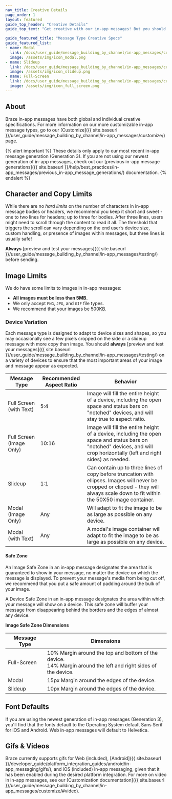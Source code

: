 ```yaml
---
nav_title: Creative Details
page_order: 1
layout: featured
guide_top_header: "Creative Details"
guide_top_text: "Get creative with our in-app messages! But you should know some of the guidelines, first! After all, you have to know those rules to break them! Check out the individual message type's Creative Specs or the global Creative Details below."

guide_featured_title: "Message Type Creative Specs"
guide_featured_list:
- name: Modal
  link: /docs/user_guide/message_building_by_channel/in-app_messages/creative_details/modal/
  image: /assets/img/icon_modal.png
- name: Slideup
  link: /docs/user_guide/message_building_by_channel/in-app_messages/creative_details/slideup/
  image: /assets/img/icon_slideup.png
- name: Full-Screen
  link: /docs/user_guide/message_building_by_channel/in-app_messages/creative_details/fullscreen/
  image: /assets/img/icon_full_screen.png
---
```


## About

Braze in-app messages have both global and individual creative specifications. For more information on our more customizable in-app message types, go to our [Customize]({{ site.baseurl }}/user_guide/message_building_by_channel/in-app_messages/customize/) page.

{% alert important %}
  These details only apply to our most recent in-app message generation (Generation 3). If you are not using our newest generation of in-app messages, check out our [previous in-app message generations]({{ site.baseurl }}/help/best_practices/in-app_messages/previous_in-app_message_generations/) documentation.
{% endalert %}

## Character and Copy Limits

While there are no _hard limits_ on the number of characters in in-app message bodies or headers, we recommend you keep it short and sweet - one to two lines for headers; up to three for bodies. After three lines, users might need to scroll through the content to read it all. The threshold that triggers the scroll can vary depending on the end user’s device size, custom handling, or presence of images within messages, but three lines is usually safe!

__Always__ [preview and test your messages]({{ site.baseurl }}/user_guide/message_building_by_channel/in-app_messages/testing/) before sending.


## Image Limits

We do have some limits to images in in-app messages:

- __All images must be less than 5MB.__
- We only accept `PNG`, `JPG`, and `GIF` file types.
- We recommend that your images be 500KB.

### Device Variation
Each message type is designed to adapt to device sizes and shapes, so you may occasionally see a few pixels cropped on the side or a slideup message with more copy than image. You should __always__ [preview and test your messages]({{ site.baseurl }}/user_guide/message_building_by_channel/in-app_messages/testing/) on a variety of devices to ensure that the most important areas of your image and message appear as expected.

| Message Type | Recommended Aspect Ratio | Behavior |
|--- | --- | --- |
| Full Screen (with Text) | 5:4 | Image will fill the entire height of a device, including the open space and status bars on "notched" devices, and will stay true to aspect ratio. |
| Full Screen (Image Only) | 10:16 | Image will fill the entire height of a device, including the open space and status bars on "notched" devices, and will crop horizontally (left and right sides) as needed. |
| Slideup | 1:1 | Can contain up to three lines of copy before truncation with ellipses. Images will never be cropped or clipped - they will always scale down to fit within the 50X50 image container. |
| Modal (Image Only) | Any | Will adapt to fit the image to be as large as possible on any device. |
| Modal (with Text) | Any | A modal's image container will adapt to fit the image to be as large as possible on any device. |


#### Safe Zone

An Image Safe Zone in an in-app message designates the area that is guaranteed to show in your message, no matter the device on which the message is displayed. To prevent your message's media from being cut off, we recommend that you put a safe amount of padding around the bulk of your image.  

A Device Safe Zone in an in-app message designates the area within which your message will show on a device. This safe zone will buffer your message from disappearing behind the borders and the edges of almost any device.

__Image Safe Zone Dimensions__

|Message Type | Dimensions |
|---|---|
| Full-Screen | 10% Margin around the top and bottom of the device. <br> 14% Margin around the left and right sides of the device. |
| Modal | 15px Margin around the edges of the device. |
| Slideup | 10px Margin around the edges of the device. |

## Font Defaults
If you are using the newest generation of in-app messages (Generation 3), you'll find that the fonts default to the Operating System default Sans Serif for iOS and Android. Web in-app messages will default to Helvetica.

## Gifs & Videos

Braze currently supports gifs for Web (included), [Android]({{ site.baseurl }}/developer_guide/platform_integration_guides/android/in-app_messaging/gifs/), and iOS (included) in-app messaging, given that it has been enabled during the desired platform integration. For more on video in in-app messages, see our [Customization documentation]({{ site.baseurl }}/user_guide/message_building_by_channel/in-app_messages/customize/#video).
